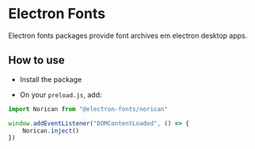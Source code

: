 # Electron Fonts

Electron fonts packages provide font archives em electron desktop apps.

## How to use

* Install the package

* On your `preload.js`, add:

```ts
import Norican from "@electron-fonts/norican"

window.addEventListener("DOMContentLoaded", () => {
    Norican.inject()
})
```